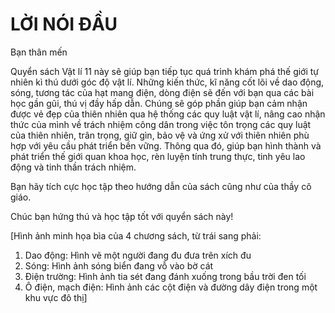 # LỜI NÓI ĐẦU

Bạn thân mến

Quyển sách Vật lí 11 này sẽ giúp bạn tiếp tục quá trình khám phá thế giới tự nhiên kì thú dưới góc độ vật lí. Những kiến thức, kĩ năng cốt lõi về dao động, sóng, tương tác của hạt mang điện, dòng điện sẽ đến với bạn qua các bài học gần gũi, thú vị đầy hấp dẫn. Chúng sẽ góp phần giúp bạn cảm nhận được vẻ đẹp của thiên nhiên qua hệ thống các quy luật vật lí, nâng cao nhận thức của mình về trách nhiệm công dân trong việc tôn trọng các quy luật của thiên nhiên, trân trọng, giữ gìn, bảo vệ và ứng xử với thiên nhiên phù hợp với yêu cầu phát triển bền vững. Thông qua đó, giúp bạn hình thành và phát triển thế giới quan khoa học, rèn luyện tính trung thực, tinh yêu lao động và tinh thần trách nhiệm.

Bạn hãy tích cực học tập theo hướng dẫn của sách cũng như của thầy cô giáo.

Chúc bạn hứng thú và học tập tốt với quyển sách này!

[Hình ảnh minh họa bìa của 4 chương sách, từ trái sang phải:
1. Dao động: Hình vẽ một người đang đu đưa trên xích đu
2. Sóng: Hình ảnh sóng biển đang vỗ vào bờ cát
3. Điện trường: Hình ảnh tia sét đang đánh xuống trong bầu trời đen tối
4. Ô điện, mạch điện: Hình ảnh các cột điện và đường dây điện trong một khu vực đô thị]